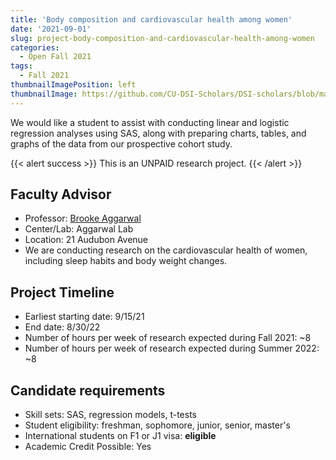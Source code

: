 ```yaml
---
title: 'Body composition and cardiovascular health among women'
date: '2021-09-01'
slug: project-body-composition-and-cardiovascular-health-among-women
categories:
  - Open Fall 2021
tags:
  - Fall 2021
thumbnailImagePosition: left
thumbnailImage: https://github.com/CU-DSI-Scholars/DSI-scholars/blob/main/img/radiology.png
---
```

We would like a student to assist with conducting linear and logistic regression analyses using SAS, along with preparing charts, tables, and graphs of the data from our prospective cohort study.

<!--more-->

{{< alert success >}}
This is an UNPAID research project.
{{< /alert >}}

## Faculty Advisor
+ Professor: [Brooke Aggarwal](https://www.columbiacardiology.org/research-labs/aggarwal-lab)
+ Center/Lab: Aggarwal Lab
+ Location: 21 Audubon Avenue
+ We are conducting research on the cardiovascular health of women, including sleep habits and body weight changes.

## Project Timeline
+ Earliest starting date: 9/15/21
+ End date: 8/30/22
+ Number of hours per week of research expected during Fall 2021: ~8
+ Number of hours per week of research expected during Summer 2022: ~8

## Candidate requirements
+ Skill sets: SAS, regression models, t-tests 
+ Student eligibility: freshman, sophomore, junior, senior, master's
+ International students on F1 or J1 visa: **eligible**
+ Academic Credit Possible: Yes

